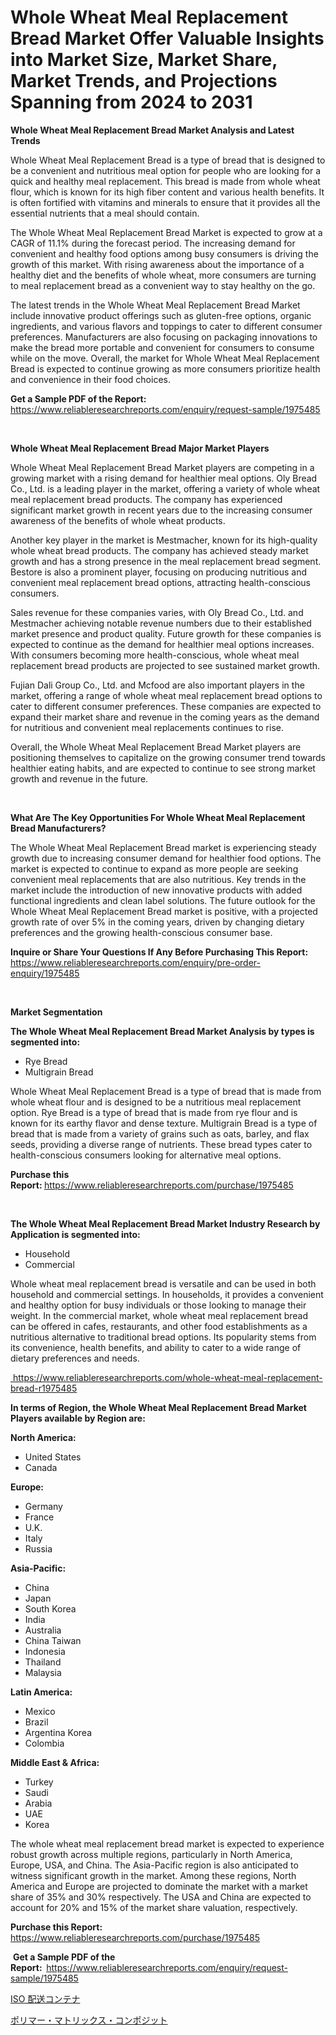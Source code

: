 <p><h1>Whole Wheat Meal Replacement Bread Market Offer Valuable Insights into Market Size, Market Share, Market Trends, and Projections Spanning from 2024 to 2031</h1></p><p><strong>Whole Wheat Meal Replacement Bread Market Analysis and Latest Trends</strong></p>
<p><p>Whole Wheat Meal Replacement Bread is a type of bread that is designed to be a convenient and nutritious meal option for people who are looking for a quick and healthy meal replacement. This bread is made from whole wheat flour, which is known for its high fiber content and various health benefits. It is often fortified with vitamins and minerals to ensure that it provides all the essential nutrients that a meal should contain.</p><p>The Whole Wheat Meal Replacement Bread Market is expected to grow at a CAGR of 11.1% during the forecast period. The increasing demand for convenient and healthy food options among busy consumers is driving the growth of this market. With rising awareness about the importance of a healthy diet and the benefits of whole wheat, more consumers are turning to meal replacement bread as a convenient way to stay healthy on the go.</p><p>The latest trends in the Whole Wheat Meal Replacement Bread Market include innovative product offerings such as gluten-free options, organic ingredients, and various flavors and toppings to cater to different consumer preferences. Manufacturers are also focusing on packaging innovations to make the bread more portable and convenient for consumers to consume while on the move. Overall, the market for Whole Wheat Meal Replacement Bread is expected to continue growing as more consumers prioritize health and convenience in their food choices.</p></p>
<p><strong>Get a Sample PDF of the Report:&nbsp;</strong> <a href="https://www.reliableresearchreports.com/enquiry/request-sample/1975485">https://www.reliableresearchreports.com/enquiry/request-sample/1975485</a></p>
<p>&nbsp;</p>
<p><strong>Whole Wheat Meal Replacement Bread Major Market Players</strong></p>
<p><p>Whole Wheat Meal Replacement Bread Market players are competing in a growing market with a rising demand for healthier meal options. Oly Bread Co., Ltd. is a leading player in the market, offering a variety of whole wheat meal replacement bread products. The company has experienced significant market growth in recent years due to the increasing consumer awareness of the benefits of whole wheat products.</p><p>Another key player in the market is Mestmacher, known for its high-quality whole wheat bread products. The company has achieved steady market growth and has a strong presence in the meal replacement bread segment. Bestore is also a prominent player, focusing on producing nutritious and convenient meal replacement bread options, attracting health-conscious consumers.</p><p>Sales revenue for these companies varies, with Oly Bread Co., Ltd. and Mestmacher achieving notable revenue numbers due to their established market presence and product quality. Future growth for these companies is expected to continue as the demand for healthier meal options increases. With consumers becoming more health-conscious, whole wheat meal replacement bread products are projected to see sustained market growth.</p><p>Fujian Dali Group Co., Ltd. and Mcfood are also important players in the market, offering a range of whole wheat meal replacement bread options to cater to different consumer preferences. These companies are expected to expand their market share and revenue in the coming years as the demand for nutritious and convenient meal replacements continues to rise.</p><p>Overall, the Whole Wheat Meal Replacement Bread Market players are positioning themselves to capitalize on the growing consumer trend towards healthier eating habits, and are expected to continue to see strong market growth and revenue in the future.</p></p>
<p>&nbsp;</p>
<p><strong>What Are The Key Opportunities For Whole Wheat Meal Replacement Bread Manufacturers?</strong></p>
<p><p>The Whole Wheat Meal Replacement Bread market is experiencing steady growth due to increasing consumer demand for healthier food options. The market is expected to continue to expand as more people are seeking convenient meal replacements that are also nutritious. Key trends in the market include the introduction of new innovative products with added functional ingredients and clean label solutions. The future outlook for the Whole Wheat Meal Replacement Bread market is positive, with a projected growth rate of over 5% in the coming years, driven by changing dietary preferences and the growing health-conscious consumer base.</p></p>
<p><strong>Inquire or Share Your Questions If Any Before Purchasing This Report:</strong> <a href="https://www.reliableresearchreports.com/enquiry/pre-order-enquiry/1975485">https://www.reliableresearchreports.com/enquiry/pre-order-enquiry/1975485</a></p>
<p>&nbsp;</p>
<p><strong>Market Segmentation</strong></p>
<p><strong>The Whole Wheat Meal Replacement Bread Market Analysis by types is segmented into:</strong></p>
<p><ul><li>Rye Bread</li><li>Multigrain Bread</li></ul></p>
<p><p>Whole Wheat Meal Replacement Bread is a type of bread that is made from whole wheat flour and is designed to be a nutritious meal replacement option. Rye Bread is a type of bread that is made from rye flour and is known for its earthy flavor and dense texture. Multigrain Bread is a type of bread that is made from a variety of grains such as oats, barley, and flax seeds, providing a diverse range of nutrients. These bread types cater to health-conscious consumers looking for alternative meal options.</p></p>
<p><strong>Purchase this Report:&nbsp;</strong><a href="https://www.reliableresearchreports.com/purchase/1975485">https://www.reliableresearchreports.com/purchase/1975485</a></p>
<p>&nbsp;</p>
<p><strong>The Whole Wheat Meal Replacement Bread Market Industry Research by Application is segmented into:</strong></p>
<p><ul><li>Household</li><li>Commercial</li></ul></p>
<p><p>Whole wheat meal replacement bread is versatile and can be used in both household and commercial settings. In households, it provides a convenient and healthy option for busy individuals or those looking to manage their weight. In the commercial market, whole wheat meal replacement bread can be offered in cafes, restaurants, and other food establishments as a nutritious alternative to traditional bread options. Its popularity stems from its convenience, health benefits, and ability to cater to a wide range of dietary preferences and needs.</p></p>
<p><a href="https://www.reliableresearchreports.com/whole-wheat-meal-replacement-bread-r1975485">&nbsp;https://www.reliableresearchreports.com/whole-wheat-meal-replacement-bread-r1975485</a></p>
<p><strong>In terms of Region, the Whole Wheat Meal Replacement Bread Market Players available by Region are:</strong></p>
<p>
    <p> <strong> North America: </strong>
        <ul>
            <li>United States</li>
            <li>Canada</li>
        </ul>
        </p> 
    <p> <strong> Europe: </strong>
        <ul>
            <li>Germany</li>
            <li>France</li>
            <li>U.K.</li>
            <li>Italy</li>
            <li>Russia</li>
        </ul>
        </p> 
    <p> <strong> Asia-Pacific: </strong>
        <ul>
            <li>China</li>
            <li>Japan</li>
            <li>South Korea</li>
            <li>India</li>
            <li>Australia</li>
            <li>China Taiwan</li>
            <li>Indonesia</li>
            <li>Thailand</li>
            <li>Malaysia</li>
        </ul>
        </p> 
    <p> <strong> Latin America: </strong>
        <ul>
            <li>Mexico</li>
            <li>Brazil</li>
            <li>Argentina Korea</li>
            <li>Colombia</li>
        </ul>
        </p> 
    <p> <strong> Middle East & Africa: </strong>
        <ul>
            <li>Turkey</li>
            <li>Saudi</li>
            <li>Arabia</li>
            <li>UAE</li>
            <li>Korea</li>
        </ul>
    </p>
    </p>
<p><p>The whole wheat meal replacement bread market is expected to experience robust growth across multiple regions, particularly in North America, Europe, USA, and China. The Asia-Pacific region is also anticipated to witness significant growth in the market. Among these regions, North America and Europe are projected to dominate the market with a market share of 35% and 30% respectively. The USA and China are expected to account for 20% and 15% of the market share valuation, respectively.</p></p>
<p><strong>Purchase this Report: </strong><a href="https://www.reliableresearchreports.com/purchase/1975485">https://www.reliableresearchreports.com/purchase/1975485</a></p>
<p>&nbsp;<strong>Get a Sample PDF of the Report:&nbsp;&nbsp;</strong><a href="https://www.reliableresearchreports.com/enquiry/request-sample/1975485">https://www.reliableresearchreports.com/enquiry/request-sample/1975485</a></p>
<p><strong></strong></p>
<p><p><a href="https://medium.com/@samirmayert28/iso%E3%82%B3%E3%83%B3%E3%83%86%E3%83%8A%E5%B8%82%E5%A0%B4%E3%81%AE%E8%A6%8F%E6%A8%A1%E3%81%AF-%E3%82%B0%E3%83%AD%E3%83%BC%E3%83%90%E3%83%AB%E7%94%A3%E6%A5%AD%E3%81%AB%E3%81%8A%E3%81%91%E3%82%8B%E6%9C%80%E9%81%A9%E3%81%AA%E3%83%9E%E3%83%BC%E3%82%B1%E3%83%86%E3%82%A3%E3%83%B3%E3%82%B0%E3%83%81%E3%83%A3%E3%83%8D%E3%83%AB%E3%82%92%E6%98%8E%E3%82%89%E3%81%8B%E3%81%AB%E3%81%97%E3%81%BE%E3%81%99-e7432b6734b4">ISO 配送コンテナ</a></p><p><a href="https://medium.com/@lawrencewatkins654/%E3%83%9D%E3%83%AA%E3%83%9E%E3%83%BC%E3%83%9E%E3%83%88%E3%83%AA%E3%83%83%E3%82%AF%E3%82%B9%E8%A4%87%E5%90%88%E6%9D%90%E6%96%99%E5%B8%82%E5%A0%B4%E8%AA%BF%E6%9F%BB%E5%A0%B1%E5%91%8A%E6%9B%B8-%E3%81%9D%E3%81%AE%E6%AD%B4%E5%8F%B2%E3%81%A82031%E5%B9%B4%E3%81%BE%E3%81%A7%E3%81%AE%E4%BA%88%E6%B8%AC-cf19f2789207">ポリマー・マトリックス・コンポジット</a></p></p>